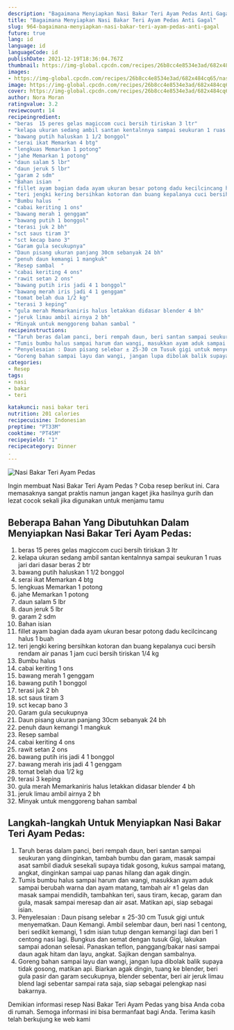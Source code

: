 ```yaml
---
description: "Bagaimana Menyiapkan Nasi Bakar Teri Ayam Pedas Anti Gagal"
title: "Bagaimana Menyiapkan Nasi Bakar Teri Ayam Pedas Anti Gagal"
slug: 964-bagaimana-menyiapkan-nasi-bakar-teri-ayam-pedas-anti-gagal
future: true
lang: id
language: id
languageCode: id
publishDate: 2021-12-19T18:36:04.767Z 
thumbnail: https://img-global.cpcdn.com/recipes/26b8cc4e8534e3ad/682x484cq65/nasi-bakar-teri-ayam-pedas-foto-resep-utama.png
images:
- https://img-global.cpcdn.com/recipes/26b8cc4e8534e3ad/682x484cq65/nasi-bakar-teri-ayam-pedas-foto-resep-utama.png
image: https://img-global.cpcdn.com/recipes/26b8cc4e8534e3ad/682x484cq65/nasi-bakar-teri-ayam-pedas-foto-resep-utama.png
cover: https://img-global.cpcdn.com/recipes/26b8cc4e8534e3ad/682x484cq65/nasi-bakar-teri-ayam-pedas-foto-resep-utama.png
author: Nora Moran
ratingvalue: 3.2
reviewcount: 14
recipeingredient:
- "beras  15 peres gelas magiccom cuci bersih tiriskan 3 ltr"
- "kelapa ukuran sedang ambil santan kentalnnya sampai seukuran 1 ruas jari dari dasar beras 2 btr"
- "bawang putih haluskan 1 1/2 bonggol"
- "serai ikat Memarkan 4 btg"
- "lengkuas Memarkan 1 potong"
- "jahe Memarkan 1 potong"
- "daun salam 5 lbr"
- "daun jeruk 5 lbr"
- "garam 2 sdm"
- "Bahan isian  "
- "fillet ayam bagian dada ayam ukuran besar potong dadu kecilcincang halus 1 buah"
- "teri jengki kering bersihkan kotoran dan buang kepalanya cuci bersih rendam air panas  1 jam cuci bersih tiriskan 1/4 kg"
- "Bumbu halus  "
- "cabai keriting 1 ons"
- "bawang merah 1 genggam"
- "bawang putih 1 bonggol"
- "terasi juk 2 bh"
- "sct saus tiram 3"
- "sct kecap bano 3"
- "Garam gula secukupnya"
- "Daun pisang ukuran panjang 30cm sebanyak 24 bh"
- "penuh daun kemangi 1 mangkuk"
- "Resep sambal  "
- "cabai keriting 4 ons"
- "rawit setan 2 ons"
- "bawang putih iris jadi 4 1 bonggol"
- "bawang merah iris jadi 4 1 genggam"
- "tomat belah dua 1/2 kg"
- "terasi 3 keping"
- "gula merah Memarkaniris halus letakkan didasar blender 4 bh"
- "jeruk limau ambil airnya 2 bh"
- "Minyak untuk menggoreng bahan sambal "
recipeinstructions:
- "Taruh beras dalam panci, beri rempah daun, beri santan sampai seukuran yang diinginkan, tambah bumbu dan garam, masak sampai asat sambil diaduk sesekali supaya tidak gosong, kukus sampai matang, angkat, dinginkan sampai uap panas hilang dan agak dingin."
- "Tumis bumbu halus sampai harum dan wangi, masukkan ayam aduk sampai berubah warna dan ayam matang, tambah air ±1 gelas dan masak sampai mendidih, tambahkan teri, saus tiram, kecap, garam dan gula, masak sampai meresap dan air asat. Matikan api, siap sebagai isian."
- "Penyelesaian : Daun pisang selebar ± 25-30 cm Tusuk gigi untuk menyematkan. Daun Kemangi. Ambil selembar daun, beri nasi 1 centong, beri sedikit kemangi, 1 sdm isian tutup dengan kemangi lagi dan beri 1 centong nasi lagi. Bungkus dan semat dengan tusuk Gigi, lakukan sampai adonan selesai. Panaskan teflon, panggang/bakar nasi sampai daun agak hitam dan layu, angkat. Sajikan dengan sambalnya."
- "Goreng bahan sampai layu dan wangi, jangan lupa dibolak balik supaya tidak gosong, matikan api. Biarkan agak dingin, tuang ke blender, beri gula pasir dan garam secukupnya, blender sebentar, beri air jeruk limau blend lagi sebentar sampai rata saja, siap sebagai pelengkap nasi bakarnya."
categories:
- Resep
tags:
- nasi
- bakar
- teri

katakunci: nasi bakar teri 
nutrition: 201 calories
recipecuisine: Indonesian
preptime: "PT33M"
cooktime: "PT45M"
recipeyield: "1"
recipecategory: Dinner
. 
---
```



![Nasi Bakar Teri Ayam Pedas](https://img-global.cpcdn.com/recipes/26b8cc4e8534e3ad/682x484cq65/nasi-bakar-teri-ayam-pedas-foto-resep-utama.png)

Ingin membuat Nasi Bakar Teri Ayam Pedas ? Coba resep berikut ini. Cara memasaknya sangat praktis namun jangan kaget jika hasilnya gurih dan lezat cocok sekali jika digunakan untuk menjamu tamu

<!--inarticleads1-->

## Beberapa Bahan Yang Dibutuhkan Dalam Menyiapkan Nasi Bakar Teri Ayam Pedas:

1. beras  15 peres gelas magiccom cuci bersih tiriskan 3 ltr
1. kelapa ukuran sedang ambil santan kentalnnya sampai seukuran 1 ruas jari dari dasar beras 2 btr
1. bawang putih haluskan 1 1/2 bonggol
1. serai ikat Memarkan 4 btg
1. lengkuas Memarkan 1 potong
1. jahe Memarkan 1 potong
1. daun salam 5 lbr
1. daun jeruk 5 lbr
1. garam 2 sdm
1. Bahan isian  
1. fillet ayam bagian dada ayam ukuran besar potong dadu kecilcincang halus 1 buah
1. teri jengki kering bersihkan kotoran dan buang kepalanya cuci bersih rendam air panas  1 jam cuci bersih tiriskan 1/4 kg
1. Bumbu halus  
1. cabai keriting 1 ons
1. bawang merah 1 genggam
1. bawang putih 1 bonggol
1. terasi juk 2 bh
1. sct saus tiram 3
1. sct kecap bano 3
1. Garam gula secukupnya
1. Daun pisang ukuran panjang 30cm sebanyak 24 bh
1. penuh daun kemangi 1 mangkuk
1. Resep sambal  
1. cabai keriting 4 ons
1. rawit setan 2 ons
1. bawang putih iris jadi 4 1 bonggol
1. bawang merah iris jadi 4 1 genggam
1. tomat belah dua 1/2 kg
1. terasi 3 keping
1. gula merah Memarkaniris halus letakkan didasar blender 4 bh
1. jeruk limau ambil airnya 2 bh
1. Minyak untuk menggoreng bahan sambal 



<!--inarticleads2-->

## Langkah-langkah Untuk Menyiapkan Nasi Bakar Teri Ayam Pedas:

1. Taruh beras dalam panci, beri rempah daun, beri santan sampai seukuran yang diinginkan, tambah bumbu dan garam, masak sampai asat sambil diaduk sesekali supaya tidak gosong, kukus sampai matang, angkat, dinginkan sampai uap panas hilang dan agak dingin.
1. Tumis bumbu halus sampai harum dan wangi, masukkan ayam aduk sampai berubah warna dan ayam matang, tambah air ±1 gelas dan masak sampai mendidih, tambahkan teri, saus tiram, kecap, garam dan gula, masak sampai meresap dan air asat. Matikan api, siap sebagai isian.
1. Penyelesaian : Daun pisang selebar ± 25-30 cm Tusuk gigi untuk menyematkan. Daun Kemangi. Ambil selembar daun, beri nasi 1 centong, beri sedikit kemangi, 1 sdm isian tutup dengan kemangi lagi dan beri 1 centong nasi lagi. Bungkus dan semat dengan tusuk Gigi, lakukan sampai adonan selesai. Panaskan teflon, panggang/bakar nasi sampai daun agak hitam dan layu, angkat. Sajikan dengan sambalnya.
1. Goreng bahan sampai layu dan wangi, jangan lupa dibolak balik supaya tidak gosong, matikan api. Biarkan agak dingin, tuang ke blender, beri gula pasir dan garam secukupnya, blender sebentar, beri air jeruk limau blend lagi sebentar sampai rata saja, siap sebagai pelengkap nasi bakarnya.




Demikian informasi  resep Nasi Bakar Teri Ayam Pedas   yang bisa Anda coba di rumah. Semoga informasi ini bisa bermanfaat bagi Anda. Terima kasih telah berkujung ke web kami
